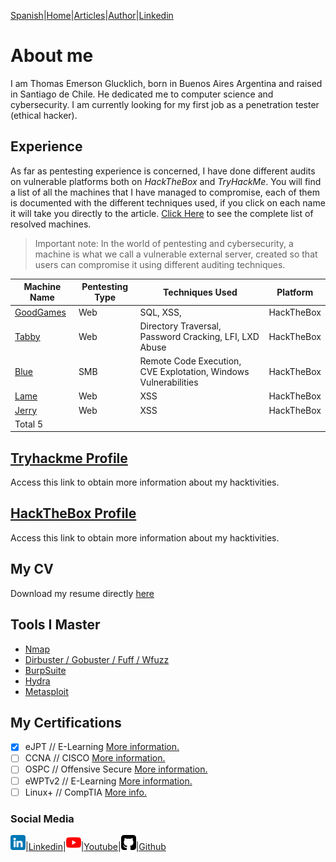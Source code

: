 [Spanish](https://emersontech.github.io)|[Home](https://emersontech.github.io/en/index.html)|[Articles](#)|[Author](https://emersontech.github.io/en/about.html)|[Linkedin](https://www.linkedin.com/in/emersontech/)

# About me
I am Thomas Emerson Glucklich, born in Buenos Aires Argentina and raised in Santiago de Chile. He dedicated me to computer science and cybersecurity.
I am currently looking for my first job as a penetration tester (ethical hacker).

## Experience
As far as pentesting experience is concerned, I have done different audits on vulnerable platforms both on *HackTheBox* and *TryHackMe*. You will find a list of all the machines that I have managed to compromise, each of them is documented with the different techniques used, if you click on each name it will take you directly to the article. [Click Here](https://emersontech.github.io/posts/table-of-completed-machines.html) to see the complete list of resolved machines.

> Important note: In the world of pentesting and cybersecurity, a machine is what we call a vulnerable external server, created so that users can compromise it using different auditing techniques.

| Machine Name                                                        | Pentesting Type | Techniques Used | Platform    | 
| -------------                                                               | -------------      | -------------       | ------------- |
| [GoodGames](https://emersontech.github.io/posts/maquina-goodgames-htb.html) | Web                | SQL, XSS,           | HackTheBox    |  
| [Tabby](https://emersontech.github.io/posts/maquina-tabby-htb.html)         | Web                | Directory Traversal, Password Cracking, LFI, LXD Abuse                 | HackTheBox    |
| [Blue](#)                                                                   | SMB                | Remote Code Execution, CVE Explotation, Windows Vulnerabilities                 | HackTheBox    |
| [Lame](#)                                                                   | Web                | XSS                 | HackTheBox    |
| [Jerry](#)                                                                  | Web                | XSS                 | HackTheBox   |
| Total 5                                                                    |                    |                     |               |

## [Tryhackme Profile](https://tryhackme.com/p/bountyhacker)
Access this link to obtain more information about my hacktivities.

## [HackTheBox Profile](https://app.hackthebox.com/profile/924118)
Access this link to obtain more information about my hacktivities.

## My CV
Download my resume directly [here](#)

## Tools I Master
- [Nmap](https://emersontech.github.io/en/posts/find-network-vulnerabilities-tutorial-nmap.html)
- [Dirbuster / Gobuster / Fuff / Wfuzz](https://emersontech.github.io/es/posts/web-content-enumeration-techniques.html)
- [BurpSuite](#)
- [Hydra](#)
- [Metasploit](#)

## My Certifications
- [X] eJPT // E-Learning [More information.](#)
- [ ] CCNA // CISCO [More information.](#)
- [ ] OSPC // Offensive Secure [More information.](#)
- [ ] eWPTv2 // E-Learning [More information.](#)
- [ ] Linux+ // CompTIA [More info.](#)

### Social Media

![img](/img/linkedin.png)|[Linkedin](https://www.linkedin.com/in/emersontech/)|![img](/img/youtube.png)|[Youtube](https://www.youtube.com/channel/UChNTj2xNpEQiliMv-IJbWvQ)|![img](/img/github.png)|[Github](https://github.com/emersontech)
